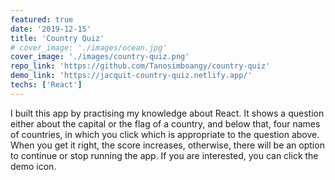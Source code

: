 ```yaml
---
featured: true
date: '2019-12-15'
title: 'Country Quiz'
# cover_image: './images/ocean.jpg'
cover_image: './images/country-quiz.png'
repo_link: 'https://github.com/Tanosimboangy/country-quiz'
demo_link: 'https://jacquit-country-quiz.netlify.app/'
techs: ['React']
---
```


I built this app by practising my knowledge about React. It shows a question either about the capital or the flag of a country, and below that, four names of countries, in which you click which is appropriate to the question above. When you get it right, the score increases, otherwise, there will be an option to continue or stop running the app. If you are interested, you can click the demo icon.

